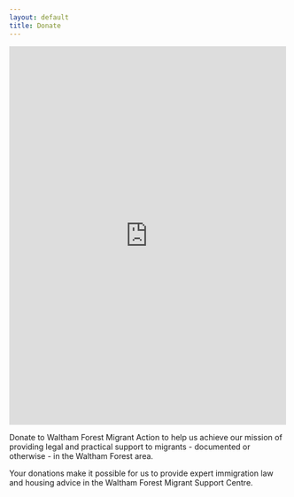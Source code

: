 ```yaml
---
layout: default
title: Donate
---
```


<div class="row">
<div class="col-md-6">
<script src="https://donorbox.org/widget.js" paypalExpress="false"></script><iframe src="https://donorbox.org/embed/wfma" height="685px" width="100%" style="max-width:500px; min-width:310px; max-height:none!important" seamless="seamless" name="donorbox" frameborder="0" scrolling="no" allowpaymentrequest></iframe>
</div>
<div class="col-md-6">
<p>
Donate to Waltham Forest Migrant Action to help us achieve our mission of providing legal and practical support to migrants - documented or otherwise - in the Waltham Forest area.
</p>
<p>
Your donations make it possible for us to provide expert immigration law and housing advice in the Waltham Forest Migrant Support Centre.
</p>
</div>
</div>
